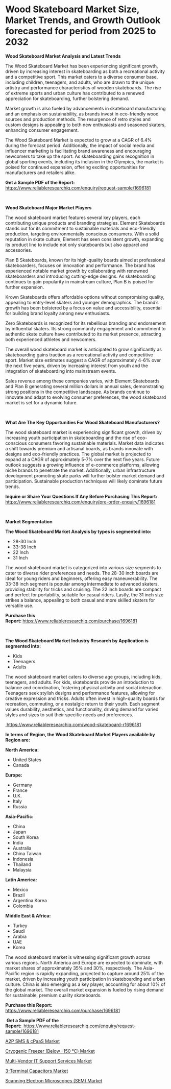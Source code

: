 <p><h1>Wood Skateboard Market Size, Market Trends, and Growth Outlook forecasted for period from 2025 to 2032</h1></p><p><strong>Wood Skateboard Market Analysis and Latest Trends</strong></p>
<p><p>The Wood Skateboard Market has been experiencing significant growth, driven by increasing interest in skateboarding as both a recreational activity and a competitive sport. This market caters to a diverse consumer base, including children, teenagers, and adults, who are drawn to the unique artistry and performance characteristics of wooden skateboards. The rise of extreme sports and urban culture has contributed to a renewed appreciation for skateboarding, further bolstering demand.</p><p>Market growth is also fueled by advancements in skateboard manufacturing and an emphasis on sustainability, as brands invest in eco-friendly wood sources and production methods. The resurgence of retro styles and custom designs is appealing to both new enthusiasts and seasoned skaters, enhancing consumer engagement.</p><p>The Wood Skateboard Market is expected to grow at a CAGR of 6.4% during the forecast period. Additionally, the impact of social media and influencer marketing is facilitating brand awareness and encouraging newcomers to take up the sport. As skateboarding gains recognition in global sporting events, including its inclusion in the Olympics, the market is poised for continued expansion, offering exciting opportunities for manufacturers and retailers alike.</p></p>
<p><strong>Get a Sample PDF of the Report:&nbsp;</strong> <a href="https://www.reliableresearchiq.com/enquiry/request-sample/1696181?utm_campaign=2243&utm_medium=2&utm_source=Github&utm_content=ia&utm_term=06022025&utm_id=wood-skateboard">https://www.reliableresearchiq.com/enquiry/request-sample/1696181</a></p>
<p>&nbsp;</p>
<p><strong>Wood Skateboard Major Market Players</strong></p>
<p><p>The wood skateboard market features several key players, each contributing unique products and branding strategies. Element Skateboards stands out for its commitment to sustainable materials and eco-friendly production, targeting environmentally conscious consumers. With a solid reputation in skate culture, Element has seen consistent growth, expanding its product line to include not only skateboards but also apparel and accessories.</p><p>Plan B Skateboards, known for its high-quality boards aimed at professional skateboarders, focuses on innovation and performance. The brand has experienced notable market growth by collaborating with renowned skateboarders and introducing cutting-edge designs. As skateboarding continues to gain popularity in mainstream culture, Plan B is poised for further expansion.</p><p>Krown Skateboards offers affordable options without compromising quality, appealing to entry-level skaters and younger demographics. The brand’s growth has been bolstered by a focus on value and accessibility, essential for building brand loyalty among new enthusiasts.</p><p>Zero Skateboards is recognized for its rebellious branding and endorsement by influential skaters. Its strong community engagement and commitment to authentic skate culture have contributed to its market presence, attracting both experienced athletes and newcomers.</p><p>The overall wood skateboard market is anticipated to grow significantly as skateboarding gains traction as a recreational activity and competitive sport. Market size estimates suggest a CAGR of approximately 4-6% over the next five years, driven by increasing interest from youth and the integration of skateboarding into mainstream events.</p><p>Sales revenue among these companies varies, with Element Skateboards and Plan B generating several million dollars in annual sales, demonstrating strong positions in the competitive landscape. As brands continue to innovate and adapt to evolving consumer preferences, the wood skateboard market is set for a dynamic future.</p></p>
<p>&nbsp;</p>
<p><strong>What Are The Key Opportunities For Wood Skateboard Manufacturers?</strong></p>
<p><p>The wood skateboard market is experiencing significant growth, driven by increasing youth participation in skateboarding and the rise of eco-conscious consumers favoring sustainable materials. Market data indicates a shift towards premium and artisanal boards, as brands innovate with designs and eco-friendly practices. The global market is projected to expand at a CAGR of approximately 5-7% over the next five years. Future outlook suggests a growing influence of e-commerce platforms, allowing niche brands to penetrate the market. Additionally, urban infrastructure development promoting skate parks will further bolster market demand and participation. Sustainable production techniques will likely dominate future trends.</p></p>
<p><strong>Inquire or Share Your Questions If Any Before Purchasing This Report:</strong> <a href="https://www.reliableresearchiq.com/enquiry/pre-order-enquiry/1696181?utm_campaign=2243&utm_medium=2&utm_source=Github&utm_content=ia&utm_term=06022025&utm_id=wood-skateboard">https://www.reliableresearchiq.com/enquiry/pre-order-enquiry/1696181</a></p>
<p>&nbsp;</p>
<p><strong>Market Segmentation</strong></p>
<p><strong>The Wood Skateboard Market Analysis by types is segmented into:</strong></p>
<p><ul><li>28-30 Inch</li><li>33-38 Inch</li><li>22 Inch</li><li>31 Inch</li></ul></p>
<p><p>The wood skateboard market is categorized into various size segments to cater to diverse rider preferences and needs. The 28-30 inch boards are ideal for young riders and beginners, offering easy maneuverability. The 33-38 inch segment is popular among intermediate to advanced skaters, providing stability for tricks and cruising. The 22 inch boards are compact and perfect for portability, suitable for casual riders. Lastly, the 31 inch size strikes a balance, appealing to both casual and more skilled skaters for versatile use.</p></p>
<p><strong>Purchase this Report:&nbsp;</strong><a href="https://www.reliableresearchiq.com/purchase/1696181?utm_campaign=2243&utm_medium=2&utm_source=Github&utm_content=ia&utm_term=06022025&utm_id=wood-skateboard">https://www.reliableresearchiq.com/purchase/1696181</a></p>
<p>&nbsp;</p>
<p><strong>The Wood Skateboard Market Industry Research by Application is segmented into:</strong></p>
<p><ul><li>Kids</li><li>Teenagers</li><li>Adults</li></ul></p>
<p><p>The wood skateboard market caters to diverse age groups, including kids, teenagers, and adults. For kids, skateboards provide an introduction to balance and coordination, fostering physical activity and social interaction. Teenagers seek stylish designs and performance features, allowing for creative expression and tricks. Adults often invest in high-quality boards for recreation, commuting, or a nostalgic return to their youth. Each segment values durability, aesthetics, and functionality, driving demand for varied styles and sizes to suit their specific needs and preferences.</p></p>
<p><a href="https://www.reliableresearchiq.com/wood-skateboard-r1696181?utm_campaign=2243&utm_medium=2&utm_source=Github&utm_content=ia&utm_term=06022025&utm_id=wood-skateboard">&nbsp;https://www.reliableresearchiq.com/wood-skateboard-r1696181</a></p>
<p><strong>In terms of Region, the Wood Skateboard Market Players available by Region are:</strong></p>
<p>
    <p> <strong> North America: </strong>
        <ul>
            <li>United States</li>
            <li>Canada</li>
        </ul>
        </p> 
    <p> <strong> Europe: </strong>
        <ul>
            <li>Germany</li>
            <li>France</li>
            <li>U.K.</li>
            <li>Italy</li>
            <li>Russia</li>
        </ul>
        </p> 
    <p> <strong> Asia-Pacific: </strong>
        <ul>
            <li>China</li>
            <li>Japan</li>
            <li>South Korea</li>
            <li>India</li>
            <li>Australia</li>
            <li>China Taiwan</li>
            <li>Indonesia</li>
            <li>Thailand</li>
            <li>Malaysia</li>
        </ul>
        </p> 
    <p> <strong> Latin America: </strong>
        <ul>
            <li>Mexico</li>
            <li>Brazil</li>
            <li>Argentina Korea</li>
            <li>Colombia</li>
        </ul>
        </p> 
    <p> <strong> Middle East & Africa: </strong>
        <ul>
            <li>Turkey</li>
            <li>Saudi</li>
            <li>Arabia</li>
            <li>UAE</li>
            <li>Korea</li>
        </ul>
    </p>
    </p>
<p><p>The wood skateboard market is witnessing significant growth across various regions. North America and Europe are expected to dominate, with market shares of approximately 35% and 30%, respectively. The Asia-Pacific region is rapidly expanding, projected to capture around 25% of the market, driven by increasing youth participation in skateboarding and urban culture. China is also emerging as a key player, accounting for about 10% of the global market. The overall market expansion is fueled by rising demand for sustainable, premium quality skateboards.</p></p>
<p><strong>Purchase this Report: </strong><a href="https://www.reliableresearchiq.com/purchase/1696181?utm_campaign=2243&utm_medium=2&utm_source=Github&utm_content=ia&utm_term=06022025&utm_id=wood-skateboard">https://www.reliableresearchiq.com/purchase/1696181</a></p>
<p>&nbsp;<strong>Get a Sample PDF of the Report:&nbsp;&nbsp;</strong><a href="https://www.reliableresearchiq.com/enquiry/request-sample/1696181?utm_campaign=2243&utm_medium=2&utm_source=Github&utm_content=ia&utm_term=06022025&utm_id=wood-skateboard">https://www.reliableresearchiq.com/enquiry/request-sample/1696181</a></p>
<p><strong></strong></p>
<p><p><a href="https://www.linkedin.com/pulse/unveiling-market-trends-global-a2p-sms-cpaas-growth-regional-ippke?utm_campaign=2243&utm_medium=2&utm_source=Github&utm_content=ia&utm_term=06022025&utm_id=wood-skateboard">A2P SMS & cPaaS Market</a></p><p><a href="https://www.linkedin.com/pulse/cryogenic-freezer-below-150-market-size-expanding-rapidly-juoue?utm_campaign=2243&utm_medium=2&utm_source=Github&utm_content=ia&utm_term=06022025&utm_id=wood-skateboard">Cryogenic Freezer (Below -150 ℃) Market</a></p><p><a href="https://www.linkedin.com/pulse/projecting-growth-trajectory-multi-vendor-support-services-market-dqrmc?utm_campaign=2243&utm_medium=2&utm_source=Github&utm_content=ia&utm_term=06022025&utm_id=wood-skateboard">Multi-Vendor IT Support Services Market</a></p><p><a href="https://www.linkedin.com/pulse/3-terminal-capacitors-market-trends-insights-type-application-xdnlc?utm_campaign=2243&utm_medium=2&utm_source=Github&utm_content=ia&utm_term=06022025&utm_id=wood-skateboard">3-Terminal Capacitors Market</a></p><p><a href="https://www.linkedin.com/pulse/in-depth-analysis-scanning-electron-microscopes-sem-market-bcjue?utm_campaign=2243&utm_medium=2&utm_source=Github&utm_content=ia&utm_term=06022025&utm_id=wood-skateboard">Scanning Electron Microscopes (SEM) Market</a></p></p>